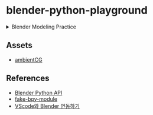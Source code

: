 # blender-python-playground

<details markdown="1">
  <summary>Blender Modeling Practice</summary>
  <img width="1610" src="https://github.com/madEffort/blender-python-playground/assets/158125247/9fae7686-5cbc-4e87-acf4-847b6dda801b">
  <img width="1610" src="https://github.com/madEffort/blender-python-playground/assets/158125247/3b643de2-7afa-4576-91f8-c4b93963d916">
  <img width="1610" src="https://github.com/madEffort/blender-python-playground/assets/158125247/b16c46c4-92d0-4b77-8d6f-df820992b16d">
  <img width="1610" src="https://github.com/madEffort/blender-python-playground/assets/158125247/f19b556f-59ad-45be-9cfc-21fbad739d7b">
</details>

## Assets
- [ambientCG](https://ambientcg.com/)

## References
- [Blender Python API](https://docs.blender.org/api/current/index.html)
- [fake-bpy-module](https://github.com/nutti/fake-bpy-module.git)
- [VScode와 Blender 연동하기](https://youtu.be/_0srGXAzBZE?si=MSVMgTV-BgDo_vVp)
